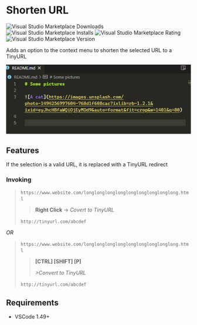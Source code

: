 # Shorten URL

![Visual Studio Marketplace Downloads](https://img.shields.io/visual-studio-marketplace/d/RossMassey.shortenurl)
![Visual Studio Marketplace Installs](https://img.shields.io/visual-studio-marketplace/i/RossMassey.shortenurl)
![Visual Studio Marketplace Rating](https://img.shields.io/visual-studio-marketplace/r/RossMassey.shortenurl)
![Visual Studio Marketplace Version](https://img.shields.io/visual-studio-marketplace/v/RossMassey.shortenurl)

Adds an option to the context menu to shorten the selected URL to a TinyURL

![Extension demonstration](https://raw.githubusercontent.com/rossmassey/shorten-extension/master/demo.gif)

## Features

If the selection is a valid URL, it is replaced with a TinyURL redirect

### Invoking

>`https://www.website.com/longlonglonglonglonglonglonglonglong.html`
>
>>**Right Click** -> *Covert to TinyURL*
>
>`http://tinyurl.com/abcdef`

*OR*

>`https://www.website.com/longlonglonglonglonglonglonglonglong.html`
>
>>**[CTRL] [SHIFT] [P]**
>>
>>*>Convert to TinyURL*
>
>`http://tinyurl.com/abcdef`

## Requirements

- VSCode 1.49+
